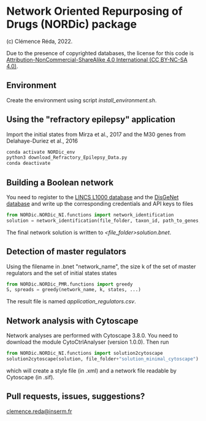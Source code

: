 # Network Oriented Repurposing of Drugs (NORDic) package
(c) Clémence Réda, 2022.

Due to the presence of copyrighted databases, the license for this code is [Attribution-NonCommercial-ShareAlike 4.0 International (CC BY-NC-SA 4.0)](https://creativecommons.org/licenses/by-nc-sa/4.0/).

## Environment

Create the environment using script *install_environment.sh*.

## Using the "refractory epilepsy" application

Import the initial states from Mirza et al., 2017 and the M30 genes from Delahaye-Duriez et al., 2016

```bash
conda activate NORDic_env
python3 download_Refractory_Epilepsy_Data.py
conda deactivate
```

## Building a Boolean network

You need to register to the [LINCS L1000 database](https://clue.io/developer-resources#apisection) and the [DisGeNet database](https://www.disgenet.org/) and write up the corresponding credentials and API keys to files 

```python
from NORDic.NORDic_NI.functions import network_identification
solution = network_identification(file_folder, taxon_id, path_to_genes, ...)
```

The final network solution is written to *<file_folder>solution.bnet*.

## Detection of master regulators

Using the filename in .bnet "network_name", the size k of the set of master regulators and the set of initial states states

```python
from NORDic.NORDic_PMR.functions import greedy
S, spreads = greedy(network_name, k, states, ...)
```

The result file is named *application_regulators.csv*.

## Network analysis with Cytoscape

Network analyses are performed with Cytoscape 3.8.0. You need to download the module CytoCtrlAnalyser (version 1.0.0). Then run

```python
from NORDic.NORDic_NI.functions import solution2cytoscape
solution2cytoscape(solution, file_folder+"solution_minimal_cytoscape")
```

which will create a style file (in .xml) and a network file readable by Cytoscape (in .sif). 

## Pull requests, issues, suggestions?

clemence.reda@inserm.fr
